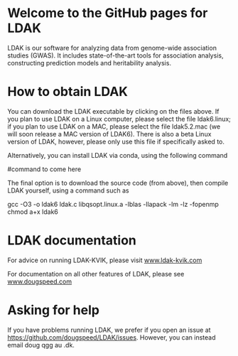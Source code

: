 # Welcome to the GitHub pages for LDAK

LDAK is our software for analyzing data from genome-wide association studies (GWAS). It includes state-of-the-art tools for association analysis, constructing prediction models and heritability analysis.

# How to obtain LDAK

You can download the LDAK executable by clicking on the files above. If you plan to use LDAK on a Linux computer, please select the file ldak6.linux; if you plan to use LDAK on a MAC, please select the file ldak5.2.mac (we will soon release a MAC version of LDAK6). There is also a beta Linux version of LDAK, however, please only use this file if specifically asked to.

Alternatively, you can install LDAK via conda, using the following command

#command to come here

The final option is to download the source code (from above), then compile LDAK yourself, using a command such as

gcc -O3 -o ldak6 ldak.c libqsopt.linux.a -lblas -llapack -lm -lz -fopenmp
chmod a+x ldak6

# LDAK documentation

For advice on running LDAK-KVIK, please visit www.ldak-kvik.com

For documentation on all other features of LDAK, please see www.dougspeed.com

# Asking for help

If you have problems running LDAK, we prefer if you open an issue at https://github.com/dougspeed/LDAK/issues. However, you can instead email doug <at> qgg <dot> au <dot> .dk.
